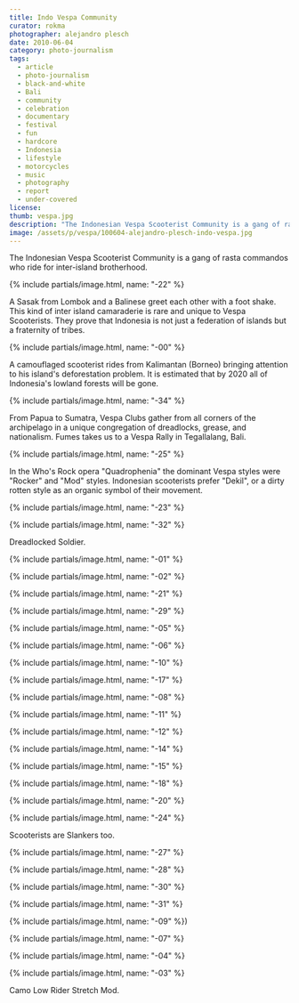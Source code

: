 ```yaml
---
title: Indo Vespa Community
curator: rokma
photographer: alejandro plesch
date: 2010-06-04
category: photo-journalism
tags:
  - article
  - photo-journalism
  - black-and-white
  - Bali
  - community
  - celebration
  - documentary
  - festival
  - fun
  - hardcore
  - Indonesia
  - lifestyle
  - motorcycles
  - music
  - photography
  - report
  - under-covered
license:
thumb: vespa.jpg
description: "The Indonesian Vespa Scooterist Community is a gang of rasta commandos who ride for inter-island brotherhood."
image: /assets/p/vespa/100604-alejandro-plesch-indo-vespa.jpg
---
```

The Indonesian Vespa Scooterist Community is a gang of rasta commandos who ride for inter-island brotherhood.


{% include partials/image.html, name: "-22" %}

A Sasak from Lombok and a Balinese greet each other with a foot shake.  This kind of inter island camaraderie is rare and unique to Vespa Scooterists.  They prove that Indonesia is not just a federation of islands but a fraternity of tribes.

{% include partials/image.html, name: "-00" %}

A camouflaged scooterist rides from Kalimantan (Borneo) bringing attention to his island's deforestation problem.  It is estimated that by 2020 all of Indonesia's lowland forests will be gone.

{% include partials/image.html, name: "-34" %}

From Papua to Sumatra, Vespa Clubs gather from all corners of the archipelago in a unique congregation of dreadlocks, grease, and nationalism. Fumes takes us to a Vespa Rally in Tegallalang, Bali.

{% include partials/image.html, name: "-25" %}

In the Who's Rock opera "Quadrophenia" the dominant Vespa styles were "Rocker" and "Mod" styles.  Indonesian scooterists prefer "Dekil", or a dirty rotten style as an organic symbol of their movement.


{% include partials/image.html, name: "-23" %}

{% include partials/image.html, name: "-32" %}

Dreadlocked Soldier.

{% include partials/image.html, name: "-01" %}

{% include partials/image.html, name: "-02" %}

{% include partials/image.html, name: "-21" %}

{% include partials/image.html, name: "-29" %}

{% include partials/image.html, name: "-05" %}

{% include partials/image.html, name: "-06" %}


{% include partials/image.html, name: "-10" %}

{% include partials/image.html, name: "-17" %}

{% include partials/image.html, name: "-08" %}

{% include partials/image.html, name: "-11" %}

{% include partials/image.html, name: "-12" %}

{% include partials/image.html, name: "-14" %}

{% include partials/image.html, name: "-15" %}


{% include partials/image.html, name: "-18" %}

{% include partials/image.html, name: "-20" %}


{% include partials/image.html, name: "-24" %}

Scooterists are Slankers too.

{% include partials/image.html, name: "-27" %}

{% include partials/image.html, name: "-28" %}


{% include partials/image.html, name: "-30" %}

{% include partials/image.html, name: "-31" %}


{% include partials/image.html, name: "-09" %})

{% include partials/image.html, name: "-07" %}

{% include partials/image.html, name: "-04" %}

{% include partials/image.html, name: "-03" %}

Camo Low Rider Stretch Mod.
